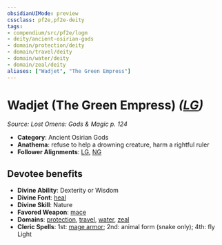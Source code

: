 ```yaml
---
obsidianUIMode: preview
cssclass: pf2e,pf2e-deity
tags:
- compendium/src/pf2e/logm
- deity/ancient-osirian-gods
- domain/protection/deity
- domain/travel/deity
- domain/water/deity
- domain/zeal/deity
aliases: ["Wadjet", "The Green Empress"]
---
```

# Wadjet (The Green Empress) *([LG](../../../rules/traits/lawful-goo-b1.md))*  
*Source: Lost Omens: Gods & Magic p. 124*  

- **Category**: Ancient Osirian Gods
- **Anathema**: refuse to help a drowning creature, harm a rightful ruler
- **Follower Alignments**: [LG](../../../rules/traits/lawful-goo-b1.md), [NG](../../../rules/traits/neutral-good-b1.md)

## Devotee benefits

- **Divine Ability**: Dexterity or Wisdom
- **Divine Font**: [heal](../../spells/heal.md)
- **Divine Skill**: Nature
- **Favored Weapon**: [mace](../../equipment/items/mace.md)
- **Domains**: [protection](../domains.md#Protection), [travel](../domains.md#Travel), [water](../domains.md#Water), [zeal](../domains.md#Zeal)
- **Cleric Spells**: 1st: [mage armor](../../spells/mage-armor.md); 2nd: animal form (snake only); 4th: fly Light